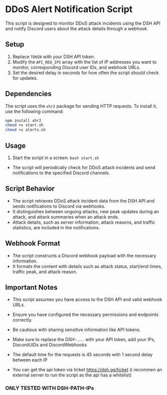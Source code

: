 # DDoS Alert Notification Script

This script is designed to monitor DDoS attack incidents using the DSH API and notify Discord users about the attack details through a webhook.

## Setup

1. Replace `TOKEN` with your DSH API token.
2. Modify the `API_REQ_IPS` array with the list of IP addresses you want to monitor, corresponding Discord user IDs, and webhook URLs.
3. Set the desired delay in seconds for how often the script should check for updates.

## Dependencies

The script uses the `xhr2` package for sending HTTP requests. To install it, use the following command:

```bash
npm install xhr2
chmod +x start.sh
chmod +x alerts.sh
```

## Usage
1. Start the script in a screen:
   `bash start.sh`

- The script will periodically check for DDoS attack incidents and send notifications to the specified Discord channels.

## Script Behavior

- The script retrieves DDoS attack incident data from the DSH API and sends notifications to Discord via webhooks.
- It distinguishes between ongoing attacks, new peak updates during an attack, and attack summaries when an attack ends.
- Attack details, such as server information, attack reasons, and traffic statistics, are included in the notifications.

## Webhook Format

- The script constructs a Discord webhook payload with the necessary information.
- It formats the content with details such as attack status, start/end times, traffic peak, and attack reason.

## Important Notes

- This script assumes you have access to the DSH API and valid webhook URLs.
- Ensure you have configured the necessary permissions and endpoints correctly.
- Be cautious with sharing sensitive information like API tokens.

- Make sure to replace the DSH-...... with your API token, add your IPs, DiscordUIDs and DiscordWebhooks<br />
- The default time for the requests is 45 seconds with 1 second delay between each IP
- You can get the api token via ticket https://dsh.gg/ticket (i recommen an external server to run the script as the api has a whitelist)

### ONLY TESTED WITH DSH-PATH-IPs
